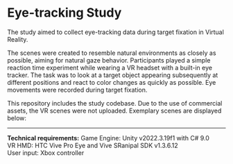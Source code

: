 # Eye-tracking Study  


The study aimed to collect eye-tracking data during target fixation in Virtual Reality.  

The scenes were created to resemble natural environments as closely as possible, aiming for natural gaze behavior. Participants played a simple reaction time experiment while wearing a VR headset with a built-in eye tracker. The task was to look at a target object appearing subsequently at different positions and react to color changes as quickly as possible. Eye movements were recorded during target fixation.

This repository includes the study codebase. Due to the use of commercial assets, the VR scenes were not uploaded. Exemplary scenes are displayed below:  

---

**Technical requirements:** 
Game Engine: Unity v2022.3.19f1 with C# 9.0   
VR HMD: HTC Vive Pro Eye and Vive SRanipal SDK v1.3.6.12  
User input: Xbox controller  



